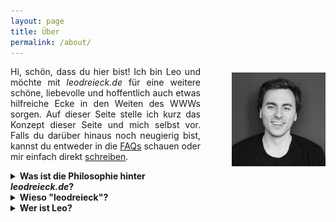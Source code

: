```yaml
---
layout: page
title: Über
permalink: /about/
---
```



<img  width="150" src="/assets/magazino.jpg" alt="Foto" style="margin:10px 0px 10px 50px" align="right"> <!--align="right" margin-left="150px"-->
<p style="text-align: justify">
Hi, schön, dass du hier bist! Ich bin Leo und möchte mit <i>leodreieck.de</i> für eine weitere schöne, liebevolle und hoffentlich auch etwas hilfreiche Ecke in den Weiten des WWWs sorgen. Auf dieser Seite stelle ich kurz das Konzept dieser Seite und mich selbst vor. Falls du darüber hinaus noch neugierig bist, kannst du entweder in die <a href="/faq/">FAQs</a> schauen oder mir einfach direkt <a href="/kontakt/">schreiben</a>.</p>

<!--
<details>
<summary><b> Frage?</b></summary>
<div style="text-align: justify">
Antwort
</div>
</details>
-->

<details>
<summary><b> Was ist die Philosophie hinter <i>leodreieck.de</i>?</b></summary>
<p style="text-align: justify">
Diese Seite soll ein Ort der guten Ideen und praktischen Aufzählungen sein, den man nach jedem Besuch ein kleines bisschen schlauer oder zumindest glücklicher verlässt. Das simple, statische, "cleane" Design beruhigt soll eine Erholung für Augen und Hirn sein neben all den üblichen shiny, wuseligen Webseiten voller Cookie- und Push-Benachrichtigungen-Banner, Werbung und Animationen. Aus den selben Motiven (und eventuell auch aus Kosten-Nutzen-Perspektive) werde ich die Posts selbst auch eher schlicht halten und mich auf den Inhalt konzentrieren. Die Verpflichtung, regelmäßig Content zu produzieren, würde mich ("Oh oh, ich muss mir noch etwas aus den Fingern saugen...") und ab einem gewissen Punkt auch euch ("Auf dieser Seite gibt es so viel, ich weiß gar nicht, wo ich anfangen soll!") stressen, sodass ich versuchen werde, mich auf einige wesentliche Inhalte zu beschränken. Ganz wichtig ist dabei, dass diese Seite kein Fachblog ist, sondern eher eine Zusammenfassung meiner Learnings. Sie ist also keinesfalls eine zu 100% verlässliche Quelle, aber hoffentlich ein guter Ausgangspunkt für alle, die sich selbst in eines der besprochenen Themen einarbeiten wollen.
</p>
</details>

<details>
<summary><b> Wieso "leodreieck"?</b></summary>
<p style="text-align: justify">
Wer kennt es nicht aus der Schule, das gute, alte Geodreieck. Praktisch, einfach, nützlich. Das alles soll auch diese Seite sein, zusammen mit einer großen Prise Leo.
</p>
</details>

<details>
<summary><b> Wer ist Leo?</b></summary>
<p style="text-align: justify">
Ich (he/him) bin Mitte 20, aufgewachsen in der Nähe von München, ein hoffnungsloser Idealist mit großem Mitteilungsbedürfnis, unerschütterlichem Glauben an das Medium "Text" (entgegen aller aktuellen Strömungen), viel Neu- und Wissbegierde, und einem technisch-betriebswirtschaftlichen Hintergrund, den ich mit diesem Blog weiter ausbauen möchte. Ich bin außerdem großer Fan von klarer Kommunikation, hermeneutischem Wohlwollen, Italien, Burritos, <a href="https://shop.abbrunzatissima.de/tickets">Roy Bianco & Die Abbrunzati Boys</a> und nahezu allen Ballsportarten. Du findest mich im restlichen Internet auf <a href="https://twitter.com/leodreieck/">Twitter</a>, <a href="https://open.spotify.com/user/gigando?si=f1b8b88e713d4bbd">Spotify</a>, <a href="https://www.goodreads.com/user/show/149084758-leo">Goodreads</a>, <a href="https://www.chess.com/member/gigando99">Chess.com</a>, <a href="https://www.linkedin.com/in/leopold-demleitner/">LinkedIn</a> und <a href="https://github.com/leodreieck">GitHub</a> (wo übrigens auch der Code für diese Seite liegt). 
</p>
</details>
